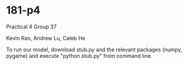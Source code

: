 # 181-p4

Practical 4 Group 37

Kevin Rao, Andrew Lu, Caleb He

To run our model, download stub.py and the relevant packages (numpy, pygame) and execute "python stub.py" from command line.
